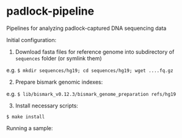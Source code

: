 padlock-pipeline
================

Pipelines for analyzing padlock-captured DNA sequencing data



Initial configuration:

1) Download fasta files for reference genome into subdirectory of `sequences` folder (or symlink them)

  e.g. `$ mkdir sequences/hg19; cd sequences/hg19; wget ....fq.gz`

2) Prepare bismark genomic indexes:

  e.g. `$ lib/bismark_v0.12.3/bismark_genome_preparation refs/hg19`

3) Install necessary scripts:

  `$ make install`


Running a sample:

